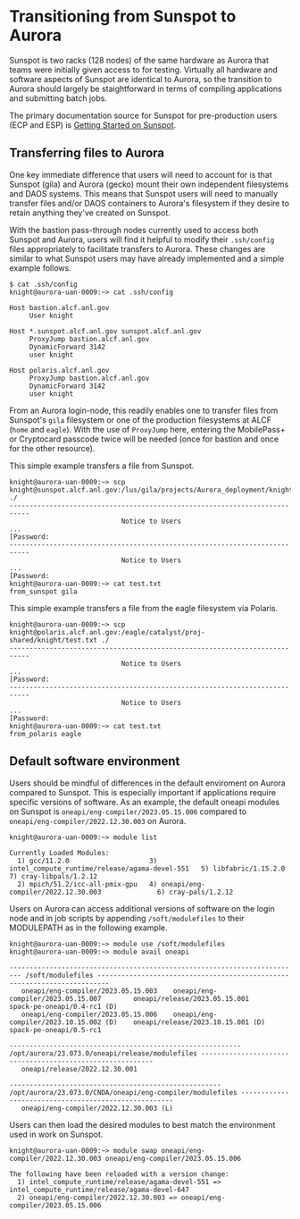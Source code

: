 # Transitioning from Sunspot to Aurora

Sunspot is two racks (128 nodes) of the same hardware as Aurora that teams were initially given access to for testing. Virtually all hardware and software aspects of Sunspot are identical to
Aurora, so the transition to Aurora should largely be staightforward in terms of compiling applications and submitting batch jobs. 

The primary documentation source for Sunspot for pre-production users (ECP and
ESP) is [Getting Started on
Sunspot](https://www.alcf.anl.gov/support-center/aurorasunspot/getting-started-sunspot).

## Transferring files to Aurora

One key immediate difference that users will need to account for is that Sunspot (gila) and Aurora (gecko) mount their own independent filesystems and DAOS systems. This means that Sunspot users will need to manually transfer files and/or DAOS containers to Aurora's filesystem if they desire to retain anything they've created on Sunspot.

With the bastion pass-through nodes currently used to access both Sunspot and Aurora, users will find it helpful to modify their `.ssh/config` files appropriately to facilitate transfers to Aurora. These changes are similar to what Sunspot users may have already implemented and a simple example follows.

```
$ cat .ssh/config
knight@aurora-uan-0009:~> cat .ssh/config 

Host bastion.alcf.anl.gov
     User knight

Host *.sunspot.alcf.anl.gov sunspot.alcf.anl.gov
     ProxyJump bastion.alcf.anl.gov
     DynamicForward 3142
     user knight

Host polaris.alcf.anl.gov
     ProxyJump bastion.alcf.anl.gov
     DynamicForward 3142
     user knight
```

From an Aurora login-node, this readily enables one to transfer files from Sunspot's `gila` filesystem or one of the production filesystems at ALCF (`home` and `eagle`). With the use of `ProxyJump` here, entering the MobilePass+ or Cryptocard passcode twice will be needed (once for bastion and once for the other resource).

This simple example transfers a file from Sunspot.

```
knight@aurora-uan-0009:~> scp knight@sunspot.alcf.anl.gov:/lus/gila/projects/Aurora_deployment/knight/test.txt ./
---------------------------------------------------------------------------
                            Notice to Users
...
[Password:
---------------------------------------------------------------------------
                            Notice to Users
... 
[Password:
knight@aurora-uan-0009:~> cat test.txt 
from_sunspot gila
```

This simple example transfers a file from the eagle filesystem via Polaris.

```
knight@aurora-uan-0009:~> scp knight@polaris.alcf.anl.gov:/eagle/catalyst/proj-shared/knight/test.txt ./
---------------------------------------------------------------------------
                            Notice to Users
...
[Password:
---------------------------------------------------------------------------
                            Notice to Users
... 
[Password:
knight@aurora-uan-0009:~> cat test.txt 
from_polaris eagle 
```

## Default software environment

Users should be mindful of differences in the default enviroment on Aurora compared to Sunspot. This is especially important if applications require specific versions of software. As an example, the default oneapi modules on Sunspot is `oneapi/eng-compiler/2023.05.15.006` compared to `oneapi/eng-compiler/2022.12.30.003` on Aurora.

```
knight@aurora-uan-0009:~> module list

Currently Loaded Modules:
  1) gcc/11.2.0                    3) intel_compute_runtime/release/agama-devel-551   5) libfabric/1.15.2.0   7) cray-libpals/1.2.12
  2) mpich/51.2/icc-all-pmix-gpu   4) oneapi/eng-compiler/2022.12.30.003              6) cray-pals/1.2.12

```

Users on Aurora can access additional versions of software on the login node and in job scripts by appending `/soft/modulefiles` to their MODULEPATH as in the following example.

```
knight@aurora-uan-0009:~> module use /soft/modulefiles
knight@aurora-uan-0009:~> module avail oneapi

------------------------------------------------------------------------- /soft/modulefiles -------------------------------------------------------------------------
   oneapi/eng-compiler/2023.05.15.003    oneapi/eng-compiler/2023.05.15.007        oneapi/release/2023.05.15.001        spack-pe-oneapi/0.4-rc1 (D)
   oneapi/eng-compiler/2023.05.15.006    oneapi/eng-compiler/2023.10.15.002 (D)    oneapi/release/2023.10.15.001 (D)    spack-pe-oneapi/0.5-rc1

---------------------------------------------------------- /opt/aurora/23.073.0/oneapi/release/modulefiles ----------------------------------------------------------
   oneapi/release/2022.12.30.001

----------------------------------------------------- /opt/aurora/23.073.0/CNDA/oneapi/eng-compiler/modulefiles -----------------------------------------------------
   oneapi/eng-compiler/2022.12.30.003 (L)
```

Users can then load the desired modules to best match the environment used in work on Sunspot. 

```
knight@aurora-uan-0009:~> module swap oneapi/eng-compiler/2022.12.30.003 oneapi/eng-compiler/2023.05.15.006

The following have been reloaded with a version change:
  1) intel_compute_runtime/release/agama-devel-551 => intel_compute_runtime/release/agama-devel-647
  2) oneapi/eng-compiler/2022.12.30.003 => oneapi/eng-compiler/2023.05.15.006
```
